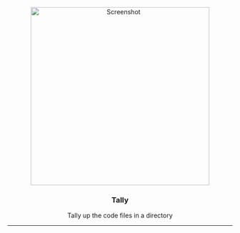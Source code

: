 <p align="center">
  <img width="400" alt="Screenshot" src="https://github.com/ahmedsaheed/tally/assets/87912847/17f3fd3f-2d86-45c6-9357-13225cf91cbd">
  <h3 align="center">Tally</h3>
  <p align="center">Tally up the code files in a directory </p>
</p>

---
